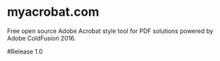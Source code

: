# myacrobat.com
Free open source Adobe Acrobat style tool for PDF solutions powered by Adobe ColdFusion 2016.

#Release
1.0
